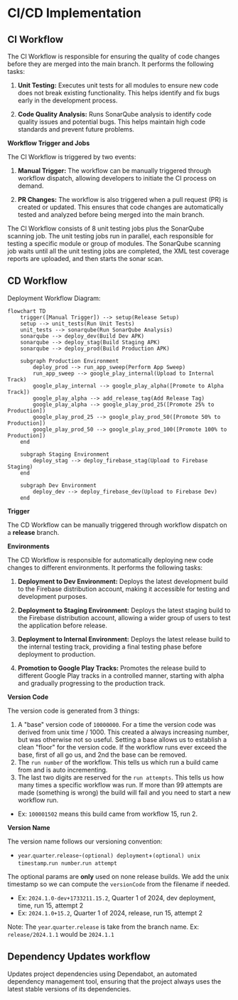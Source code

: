 
# **CI/CD Implementation**

## **CI Workflow**

The CI Workflow is responsible for ensuring the quality of code changes before they are merged into the main branch. It performs the following tasks:

1.  **Unit Testing:** Executes unit tests for all modules to ensure new code does not break existing functionality. This helps identify and fix bugs early in the development process.

2.  **Code Quality Analysis:** Runs SonarQube analysis to identify code quality issues and potential bugs. This helps maintain high code standards and prevent future problems.


**Workflow Trigger and Jobs**

The CI Workflow is triggered by two events:

1.  **Manual Trigger:** The workflow can be manually triggered through workflow dispatch, allowing developers to initiate the CI process on demand.

2.  **PR Changes:** The workflow is also triggered when a pull request (PR) is created or updated. This ensures that code changes are automatically tested and analyzed before being merged into the main branch.


The CI Workflow consists of 8 unit testing jobs plus the SonarQube scanning job. The unit testing jobs run in parallel, each responsible for testing a specific module or group of modules. The SonarQube scanning job waits until all the unit testing jobs are completed, the XML test coverage reports are uploaded, and then starts the sonar scan.

## **CD Workflow**
Deployment Workflow Diagram:
```mermaid
flowchart TD
    trigger([Manual Trigger]) --> setup(Release Setup)
    setup --> unit_tests(Run Unit Tests)
    unit_tests --> sonarqube(Run SonarQube Analysis)
    sonarqube --> deploy_dev(Build Dev APK)
    sonarqube --> deploy_stag(Build Staging APK)
    sonarqube --> deploy_prod(Build Production APK)

    subgraph Production Environment
        deploy_prod --> run_app_sweep(Perform App Sweep)
        run_app_sweep --> google_play_internal(Upload to Internal Track)
        google_play_internal --> google_play_alpha([Promote to Alpha Track])
        google_play_alpha --> add_release_tag(Add Release Tag)
        google_play_alpha --> google_play_prod_25([Promote 25% to Production])
        google_play_prod_25 --> google_play_prod_50([Promote 50% to Production])
        google_play_prod_50 --> google_play_prod_100([Promote 100% to Production])
    end

    subgraph Staging Environment
        deploy_stag --> deploy_firebase_stag(Upload to Firebase Staging)
    end

    subgraph Dev Environment
        deploy_dev --> deploy_firebase_dev(Upload to Firebase Dev)
    end
```
**Trigger**

The CD Workflow can be manually triggered through workflow dispatch on a **release** branch. 

**Environments**

The CD Workflow is responsible for automatically deploying new code changes to different environments. It performs the following tasks:

1.  **Deployment to Dev Environment:** Deploys the latest development build to the Firebase distribution account, making it accessible for testing and development purposes.

2.  **Deployment to Staging Environment:** Deploys the latest staging build to the Firebase distribution account, allowing a wider group of users to test the application before release.

3.  **Deployment to Internal Environment:** Deploys the latest release build to the internal testing track, providing a final testing phase before deployment to production.

4.  **Promotion to Google Play Tracks:** Promotes the release build to different Google Play tracks in a controlled manner, starting with alpha and gradually progressing to the production track.



**Version Code**

The version code is generated from 3 things:
1. A "base" version code of `10000000`. For a time the version code was derived from unix time / 1000. This created a always increasing number, but was otherwise not so useful. Setting a base allows us to establish a clean "floor" for the version code. If the workflow runs ever exceed the base, first of all go us, and 2nd the base can be removed. 
2. The `run number` of the workflow. This tells us which run a build came from and is auto incrementing. 
3. The last two digits are reserved for the `run attempts`. This tells us how many times a specific workflow was run. If more than 99 attempts are made (something is wrong) the build will fail and you need to start a new workflow run. 

- Ex: `100001502` means this build came from workflow 15, run 2. 

**Version Name**

The version name follows our versioning convention:
- `year`.`quarter`.`release`-`(optional) deployment`+`(optional) unix timestamp`.`run number`.`run attempt`

The optional params are **only** used on none release builds. We add the unix timestamp so we can compute the `versionCode` from the filename if needed.  

- Ex: `2024.1.0-dev+1733211.15.2`, Quarter 1 of 2024, dev deployment, time, run 15, attempt 2
- Ex: `2024.1.0+15.2`, Quarter 1 of 2024, release, run 15, attempt 2

Note: The `year`.`quarter`.`release` is take from the branch name. Ex: `release/2024.1.1` would be `2024.1.1`

## **Dependency Updates workflow**

Updates project dependencies using Dependabot, an automated dependency management tool, ensuring that the project always uses the latest stable versions of its dependencies.
